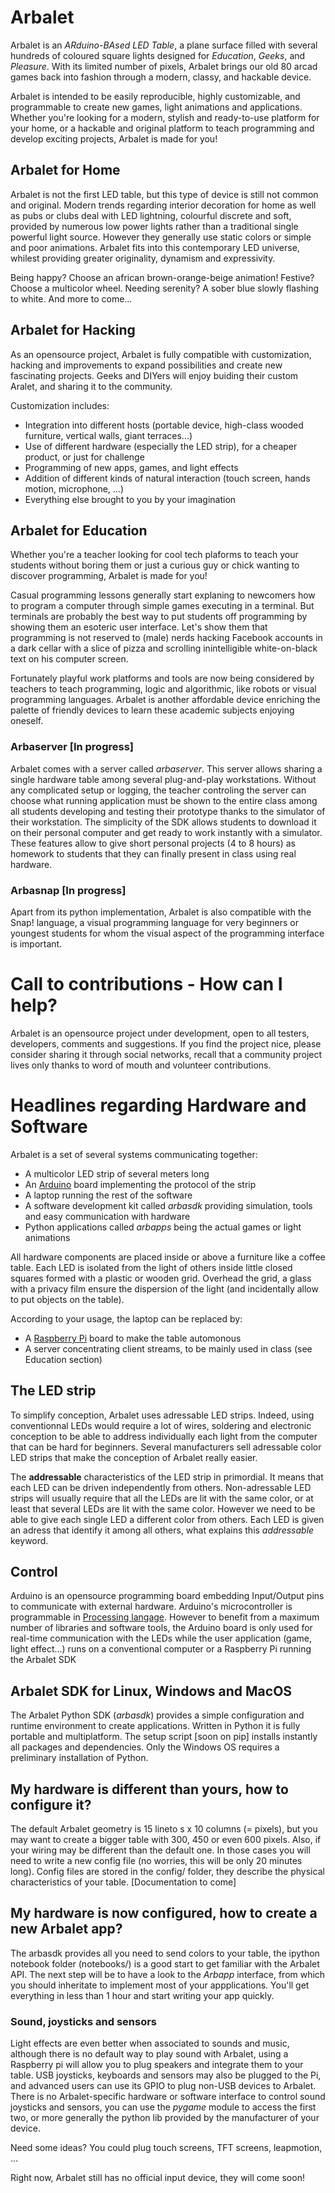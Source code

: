 # Arbalet
Arbalet is an *ARduino-BAsed LED Table*, a plane surface filled with several hundreds of coloured square lights designed for _Education_, _Geeks_, and _Pleasure_. With its limited number of pixels, Arbalet brings our old 80 arcad games back into fashion through a modern, classy, and hackable device.

Arbalet is intended to be easily reproducible, highly customizable, and programmable to create new games, light animations and applications. Whether you're looking for a modern, stylish and ready-to-use platform for your home, or a hackable and original platform to teach programming and develop exciting projects, Arbalet is made for you!

## Arbalet for Home

Arbalet is not the first LED table, but this type of device is still not common and original. Modern trends regarding interior decoration for home as well as pubs or clubs deal with LED lightning, colourful discrete and soft, provided by numerous low power lights rather than a traditional single powerful light source. However they generally use static colors or simple and poor animations. Arbalet fits into this contemporary LED universe, whilest providing greater originality, dynamism and expressivity.

Being happy? Choose an african brown-orange-beige animation! Festive? Choose a multicolor wheel. Needing serenity? A sober blue slowly flashing to white. And more to come...

## Arbalet for Hacking
As an opensource project, Arbalet is fully compatible with customization, hacking and improvements to expand possibilities and create new fascinating projects.
Geeks and DIYers will enjoy buiding their custom Aralet, and sharing it to the community.

Customization includes:
* Integration into different hosts (portable device, high-class wooded furniture, vertical walls, giant terraces...)
* Use of different hardware (especially the LED strip), for a cheaper product, or just for challenge
* Programming of new apps, games, and light effects
* Addition of different kinds of natural interaction (touch screen, hands motion, microphone, ...)
* Everything else brought to you by your imagination

## Arbalet for Education

Whether you're a teacher looking for cool tech plaforms to teach your students without boring them or just a curious guy or chick wanting to discover programming, Arbalet is made for you!

Casual programming lessons generally start explaning to newcomers how to program a computer through simple games executing in a terminal. But terminals are probably the best way to put students off programming by showing them an esoteric user interface. Let's show them that programming is not reserved to (male) nerds hacking Facebook accounts in a dark cellar with a slice of pizza and scrolling inintelligible white-on-black text on his computer screen.

Fortunately playful work platforms and tools are now being considered by teachers to teach programming, logic and algorithmic, like robots or visual programming languages. Arbalet is another affordable device enriching the palette of friendly devices to learn these academic subjects enjoying oneself.

### Arbaserver [In progress]
Arbalet comes with a server called _arbaserver_. This server allows sharing a single hardware table among several plug-and-play workstations. Without any complicated setup or logging, the teacher controling the server can choose what running application must be shown to the entire class among all students developing and testing their prototype thanks to the simulator of their workstation. The simplicity of the SDK allows students to download it on their personal computer and get ready to work instantly with a simulator. These features allow to give short personal projects (4 to 8 hours) as homework to students that they can finally present in class using real hardware.

### Arbasnap [In progress]
Apart from its python implementation, Arbalet is also compatible with the Snap! language, a visual programming language for very beginners or youngest students for whom the visual aspect of the programming interface is important. 

# Call to contributions - How can I help?
Arbalet is an opensource project under development, open to all testers, developers, comments and suggestions. If you find the project nice, please consider sharing it through social networks, recall that a community project lives only thanks to word of mouth and volunteer contributions.

# Headlines regarding Hardware and Software

Arbalet is a set of several systems communicating together:
* A multicolor LED strip of several meters long
* An [Arduino](http://en.wikipedia.org/wiki/Arduino) board implementing the protocol of the strip
* A laptop running the rest of the software
* A software development kit called _arbasdk_ providing simulation, tools and easy communication with hardware
* Python applications called _arbapps_ being the actual games or light animations

All hardware components are placed inside or above a furniture like a coffee table. Each LED is isolated from the light of others inside little closed squares formed with a plastic or wooden grid. Overhead the grid, a glass with a privacy film ensure the dispersion of the light (and incidentally allow to put objects on the table).

According to your usage, the laptop can be replaced by:
* A [Raspberry Pi](http://fr.wikipedia.org/wiki/Raspberry_Pi) board to make the table automonous
* A server concentrating client streams, to be mainly used in class (see Education section)

## The LED strip
To simplify conception, Arbalet uses adressable LED strips. Indeed, using conventionnal LEDs would require a lot of wires, soldering and electronic conception to be able to address individually each light from the computer that can be hard for beginners. Several manufacturers sell adressable color LED strips that make the conception of Arbalet really easier.

The **addressable** characteristics of the LED strip in primordial. It means that each LED can be driven independently from others. Non-adressable LED strips will usually require that all the LEDs are lit with the same color, or at least that several LEDs are lit with the same color. However we need to be able to give each single LED a different color from others. Each LED is given an adress that identify it among all others, what explains this _addressable_ keyword.

## Control
Arduino is an opensource programming board embedding Input/Output pins to communicate with external hardware. Arduino's microcontroller is programmable in [Processing langage](http://en.wikipedia.org/wiki/Processing_%28programming_language%29). However to benefit from a maximum number of libraries and software tools, the Arduino board is only used for real-time communication with the LEDs while the user application (game, light effect...) runs on a conventional computer or a Raspberry Pi running the Arbalet SDK

## Arbalet SDK for Linux, Windows and MacOS
The Arbalet Python SDK (_arbasdk_) provides a simple configuration and runtime environment to create applications.
Written in Python it is fully portable and multiplatform. The setup script [soon on pip] installs instantly all packages and dependencies. Only the Windows OS requires a preliminary installation of Python.

## My hardware is different than yours, how to configure it?
The default Arbalet geometry is 15 lineto s x 10 columns (= pixels), but you may want to create a bigger table with 300, 450 or even 600 pixels. Also, if your wiring may be different than the default one.
In those cases you will need to write a new config file (no worries, this will be only 20 minutes long). Config files are stored in the config/ folder, they describe the physical characteristics of your table. [Documentation to come]

## My hardware is now configured, how to create a new Arbalet app?
The arbasdk provides all you need to send colors to your table, the ipython notebook folder (notebooks/) is a good start to get familiar with the Arbalet API.
The next step will be to have a look to the _Arbapp_ interface, from which you should inheritate to implement most of your appplications. You'll get everything in less than 1 hour and start writing your app quickly.

### Sound, joysticks and sensors
Light effects are even better when associated to sounds and music, although there is no default way to play sound with Arbalet, using a Raspberry pi will allow you to plug speakers and integrate them to your table. USB joysticks, keyboards and sensors may also be plugged to the Pi, and advanced users can use its GPIO to plug non-USB devices to Arbalet. There is no Arbalet-specific hardware or software interface to control sound joysticks and sensors, you can use the _pygame_ module to access the first two, or more generally the python lib provided by the manufacturer of your device.

Need some ideas? You could plug touch screens, TFT screens, leapmotion, ...

Right now, Arbalet still has no official input device, they will come soon!
